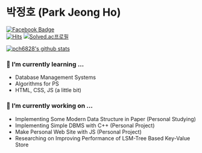 # 박정호 (Park Jeong Ho)

[![Facebook Badge](https://img.shields.io/badge/-Facebook-1877f2?style=flat-square&logo=facebook&logoColor=white&link=https://www.facebook.com/profile.php?id=100009329985343)](https://www.facebook.com/profile.php?id=100009329985343)<br>
[![Hits](https://hits.seeyoufarm.com/api/count/incr/badge.svg?url=https%3A%2F%2Fgithub.com%2Fpch6828&count_bg=%2379C83D&title_bg=%23555555&icon=&icon_color=%23FF0000&title=hits&edge_flat=false)](https://hits.seeyoufarm.com) [![Solved.ac프로필](http://mazassumnida.wtf/api/mini/generate_badge?boj=pch6828)](https://solved.ac/profile/pch6828)

[![pch6828's github stats](https://github-readme-stats.vercel.app/api?username=pch6828&show_icons=true)](https://github-readme-stats.vercel.app/api?username=pch6828)

### 🌱 I’m currently learning ...
- Database Management Systems
- Algorithms for PS
- HTML, CSS, JS (a little bit)

### 🔭 I’m currently working on ...
- Implementing Some Modern Data Structure in Paper (Personal Studying)
- Implementing Simple DBMS with C++ (Personal Project)
- Make Personal Web Site with JS (Personal Project)
- Researching on Improving Performance of LSM-Tree Based Key-Value Store

<!--
**pch6828/pch6828** is a ✨ _special_ ✨ repository because its `README.md` (this file) appears on your GitHub profile.

Here are some ideas to get you started:

- 🔭 I’m currently working on ...
- 🌱 I’m currently learning ...
- 👯 I’m looking to collaborate on ...
- 🤔 I’m looking for help with ...
- 💬 Ask me about ...
- 📫 How to reach me: ...
- 😄 Pronouns: ...
- ⚡ Fun fact: ...
-->
